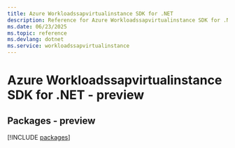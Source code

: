 ```yaml
---
title: Azure Workloadssapvirtualinstance SDK for .NET
description: Reference for Azure Workloadssapvirtualinstance SDK for .NET
ms.date: 06/23/2025
ms.topic: reference
ms.devlang: dotnet
ms.service: workloadssapvirtualinstance
---
```

# Azure Workloadssapvirtualinstance SDK for .NET - preview
## Packages - preview
[!INCLUDE [packages](workloadssapvirtualinstance-index.md)]